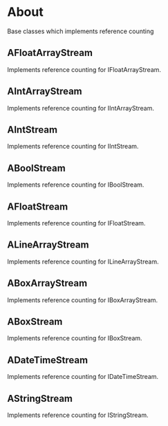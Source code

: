 # About

Base classes which implements reference counting

## AFloatArrayStream

Implements reference counting for IFloatArrayStream.

## AIntArrayStream

Implements reference counting for IIntArrayStream.

## AIntStream

Implements reference counting for IIntStream.

## ABoolStream

Implements reference counting for IBoolStream.

## AFloatStream

Implements reference counting for IFloatStream.

## ALineArrayStream

Implements reference counting for ILineArrayStream.

## ABoxArrayStream

Implements reference counting for IBoxArrayStream.

## ABoxStream

Implements reference counting for IBoxStream.

## ADateTimeStream

Implements reference counting for IDateTimeStream.

## AStringStream

Implements reference counting for IStringStream.